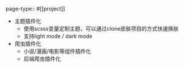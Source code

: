 page-type:: #[[project]]

- 主题插件化
	- 使用scsss变量定制主题，可以通过clone皮肤项目的方式快速换肤
	- 支持light mode / dark mode
- 爬虫插件化
	- 小说/漫画/电影等组件插件化
	- 后端爬虫插件化